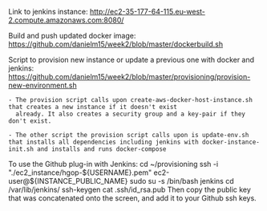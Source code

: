 Link to jenkins instance: http://ec2-35-177-64-115.eu-west-2.compute.amazonaws.com:8080/

Build and push updated docker image: https://github.com/danielm15/week2/blob/master/dockerbuild.sh

Script to provision new instance or update a previous one with docker and jenkins: https://github.com/danielm15/week2/blob/master/provisioning/provision-new-environment.sh

    - The provision script calls upon create-aws-docker-host-instance.sh that creates a new instance if it doesn't exist
      already. It also creates a security group and a key-pair if they don't exist.
      
    - The other script the provision script calls upon is update-env.sh that installs all dependencies including jenkins with docker-instance-init.sh and installs and runs docker-compose
To use the Github plug-in with Jenkins:
  cd ~/provisioning
  ssh -i "./ec2_instance/hgop-${USERNAME}.pem" ec2-user@${INSTANCE_PUBLIC_NAME}
  sudo su -s /bin/bash jenkins
  cd /var/lib/jenkins/
  ssh-keygen
  cat .ssh/id_rsa.pub
Then copy the public key that was concatenated onto the screen, and add it to your Github ssh keys.
